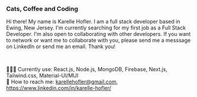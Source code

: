 ### Cats, Coffee and Coding
Hi there! My name is Karelle Hofler. I am a full stack developer based in Ewing, New Jersey. I'm currently searching for my first job as a Full Stack Developer. I'm also open to collaborating with other developers. If you want to network or want me to collaborate with you, please send me a messsage on LinkedIn or send me an email. Thank you!

<br />

👩🏿‍💻 Currently use: React.js, Node.js, MongoDB, Firebase, Next.js, Tailwind.css, Material-UI/MUI
<br>
📧 How to reach me: karellehofler@gmail.com, https://www.linkedin.com/in/karelle-hofler/



<!--
**karellehofler/karellehofler** is a ✨ _special_ ✨ repository because its `README.md` (this file) appears on your GitHub profile.

Here are some ideas to get you started:

- 🔭 I’m currently working on ...
- 🌱 I’m currently learning ...
- 👯 I’m looking to collaborate on ...
- 🤔 I’m looking for help with ...
- 💬 Ask me about ...
- 📫 How to reach me: ...
- 😄 Pronouns: ...
- ⚡ Fun fact: ...
-->
